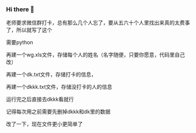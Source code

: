 ### Hi there 👋

老师要求微信群打卡，总有那么几个人忘了，要从五六十个人里找出来真的太费事了，所以就写了这个

需要python

再建一个wg.xls文件，存储每个人的姓名（名字随便，只要你愿意，代码里自己改）

再建一个dk.txt文件，存储打卡的信息，

再建一个dkkk.txt文件，存储没打卡的人的信息

运行完之后直接去dkkk看就行

记得每次用之前需要先删掉dkkk和dk里的数据

改了一下，现在文件更小更简单了
